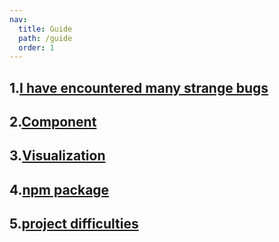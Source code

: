 ```yaml
---
nav:
  title: Guide
  path: /guide
  order: 1
---
```


## 1.[I have encountered many strange bugs](/debug)

## 2.[Component](/components)

## 3.[Visualization](/visualization)

## 4.[npm package](/npm)

## 5.[project difficulties](/project)
